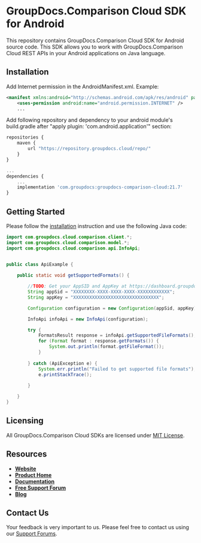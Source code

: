 # GroupDocs.Comparison Cloud SDK for Android

This repository contains GroupDocs.Comparison Cloud SDK for Android source code. This SDK allows you to work with GroupDocs.Comparison Cloud REST APIs in your Android applications on Java language.

## Installation

Add Internet permission in the AndroidManifest.xml. Example:

```xml
<manifest xmlns:android="http://schemas.android.com/apk/res/android" package="<package name>">
    <uses-permission android:name="android.permission.INTERNET" />
    ...
```

Add following repository and dependency to your android module's build.gradle
after "apply plugin: 'com.android.application'" section:

```javascript
repositories {
    maven {
        url "https://repository.groupdocs.cloud/repo/"
    }
}

...
dependencies {
    ...
    implementation 'com.groupdocs:groupdocs-comparison-cloud:21.7'
}
```

## Getting Started

Please follow the [installation](#installation) instruction and use the following Java code:

```java
import com.groupdocs.cloud.comparison.client.*;
import com.groupdocs.cloud.comparison.model.*;
import com.groupdocs.cloud.comparison.api.InfoApi;


public class ApiExample {
                
    public static void getSupportedFormats() {

        //TODO: Get your AppSID and AppKey at https://dashboard.groupdocs.cloud (free registration is required).
        String appSid = "XXXXXXXX-XXXX-XXXX-XXXX-XXXXXXXXXXXX";
        String appKey = "XXXXXXXXXXXXXXXXXXXXXXXXXXXXXXXX";

        Configuration configuration = new Configuration(appSid, appKey);

        InfoApi infoApi = new InfoApi(configuration);

        try {
            FormatsResult response = infoApi.getSupportedFileFormats();
            for (Format format : response.getFormats()) {
                System.out.println(format.getFileFormat());
            }
            
        } catch (ApiException e) {
            System.err.println("Failed to get supported file formats");
            e.printStackTrace();
            
        }

    }
}
```

## Licensing

All GroupDocs.Comparison Cloud SDKs are licensed under [MIT License](LICENSE).

## Resources

+ [**Website**](https://www.groupdocs.cloud)
+ [**Product Home**](https://products.groupdocs.cloud/comparison)
+ [**Documentation**](https://docs.groupdocs.cloud/comparison)
+ [**Free Support Forum**](https://forum.groupdocs.cloud/c/comparison)
+ [**Blog**](https://blog.groupdocs.cloud/category/comparison)

## Contact Us

Your feedback is very important to us. Please feel free to contact us using our [Support Forums](https://forum.groupdocs.cloud/c/comparison).
